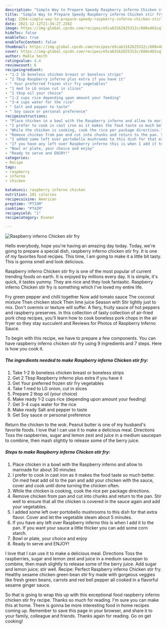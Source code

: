 ```yaml
---
description: "Simple Way to Prepare Speedy Raspberry inferno Chicken stir fry"
title: "Simple Way to Prepare Speedy Raspberry inferno Chicken stir fry"
slug: 2264-simple-way-to-prepare-speedy-raspberry-inferno-chicken-stir-fry
date: 2021-12-12T21:34:27.234Z
image: https://img-global.cpcdn.com/recipes/e5cab3162625312c/680x482cq70/raspberry-inferno-chicken-stir-fry-recipe-main-photo.jpg
hideToc: false
enableToc: true
enableTocContent: false
thumbnail: https://img-global.cpcdn.com/recipes/e5cab3162625312c/680x482cq70/raspberry-inferno-chicken-stir-fry-recipe-main-photo.jpg
cover: https://img-global.cpcdn.com/recipes/e5cab3162625312c/680x482cq70/raspberry-inferno-chicken-stir-fry-recipe-main-photo.jpg
author: Mable Smith
ratingvalue: 4.4
reviewcount: 6
recipeingredient:
- "1-2 lb boneless chicken breast or boneless strips"
- "2 Tbsp Raspberry inferno plus extra if you have it"
- " Your preferred frozen stir fry vegetables"
- "1 med to LG onion cut in slices"
- "2 tbsp oil your choice"
- "1-2 cups rice depending upon amount your feeding"
- "3-4 cups water for the rice"
- " Salt and pepper to taste"
- " Soy sauce or personal preference"
recipeinstructions:
- "Place chicken in a bowl with the Raspberry inferno and allow to marinade for about 30 minutes"
- "I prefer to cook in cast iron as it makes the food taste so much better. On med heat add oil to the pan and add your chicken with the sauce, cover and cook until done turning the chicken often."
- "While the chicken is cooking, cook the rice per package directions."
- "Remove chicken from pan and cut into chunks and return to the pan. Stir well to ensure that all the chicken is covered in the sauce again and add your vegetables."
- "I added some left over portobello mushrooms to this dish for that extra flavor. Cover and let the vegetable steam about 5 minutes."
- "If you have any left over Raspberry inferno this is when I add it to the pan. If you want your sauce a little thicker you can add some corn starch."
- "Bowl or plate, your choice and enjoy"
- "Ready to serve and ENJOY!"
categories:
- Recipe
tags:
- raspberry
- inferno
- chicken

katakunci: raspberry inferno chicken 
nutrition: 101 calories
recipecuisine: American
preptime: "PT33M"
cooktime: "PT42M"
recipeyield: "1"
recipecategory: Dinner

---
```



![Raspberry inferno Chicken stir fry](https://img-global.cpcdn.com/recipes/e5cab3162625312c/680x482cq70/raspberry-inferno-chicken-stir-fry-recipe-main-photo.jpg)

Hello everybody, hope you're having an amazing day today. Today, we're going to prepare a special dish, raspberry inferno chicken stir fry. It is one of my favorites food recipes. This time, I am going to make it a little bit tasty. This is gonna smell and look delicious.

Raspberry inferno Chicken stir fry is one of the most popular of current trending foods on earth. It is enjoyed by millions every day. It is simple, it's quick, it tastes yummy. They are nice and they look fantastic. Raspberry inferno Chicken stir fry is something which I've loved my entire life.

Fry green pepper and chilli together Now add tomato sauce The coconut mixture Then chicken stock Then lime juice Season with Stir lightly just to mix. Don&#39;t overmix or texture will suffer. A fiery, fruity sauce of hot peppers and raspberry preserves. In this collection of tasty collection of air-fried pork chop recipes, you&#39;ll learn how to cook boneless pork chops in the air fryer so they stay succulent and Reviews for Photos of Raspberry Inferno Sauce.


To begin with this recipe, we have to prepare a few components. You can have raspberry inferno chicken stir fry using 9 ingredients and 7 steps. Here is how you cook it.

<!--inarticleads1-->

##### The ingredients needed to make Raspberry inferno Chicken stir fry:

1. Take 1-2 lb boneless chicken breast or boneless strips
1. Get 2 Tbsp Raspberry inferno plus extra if you have it
1. Get  Your preferred frozen stir fry vegetables
1. Take 1 med to LG onion, cut in slices
1. Prepare 2 tbsp oil (your choice)
1. Make ready 1-2 cups rice (depending upon amount your feeding)
1. Get 3-4 cups water for the rice
1. Make ready  Salt and pepper to taste
1. Get  Soy sauce or personal preference


Return the chicken to the wok. Peanut butter is one of my husband&#39;s favorite foods. I love that I can use it to make a delicious meal. Directions Toss the raspberries, sugar and lemon zest and juice in a medium saucepan to combine, then mash slightly to release some of the berry juice. 

<!--inarticleads2-->

##### Steps to make Raspberry inferno Chicken stir fry:

1. Place chicken in a bowl with the Raspberry inferno and allow to marinade for about 30 minutes
1. I prefer to cook in cast iron as it makes the food taste so much better. On med heat add oil to the pan and add your chicken with the sauce, cover and cook until done turning the chicken often.
1. While the chicken is cooking, cook the rice per package directions.
1. Remove chicken from pan and cut into chunks and return to the pan. Stir well to ensure that all the chicken is covered in the sauce again and add your vegetables.
1. I added some left over portobello mushrooms to this dish for that extra flavor. Cover and let the vegetable steam about 5 minutes.
1. If you have any left over Raspberry inferno this is when I add it to the pan. If you want your sauce a little thicker you can add some corn starch.
1. Bowl or plate, your choice and enjoy
1. Ready to serve and ENJOY!

I love that I can use it to make a delicious meal. Directions Toss the raspberries, sugar and lemon zest and juice in a medium saucepan to combine, then mash slightly to release some of the berry juice. Add sugar and lemon juice; stir well. Recipe: Perfect Raspberry inferno Chicken stir fry. Healthy sesame chicken green bean stir fry made with gorgeous veggies like fresh green beans, carrots and red bell pepper all cooked in a flavorful sesame ginger sauce. 

So that is going to wrap this up with this exceptional food raspberry inferno chicken stir fry recipe. Thanks so much for reading. I'm sure you can make this at home. There is gonna be more interesting food in home recipes coming up. Remember to save this page in your browser, and share it to your family, colleague and friends. Thanks again for reading. Go on get cooking!
